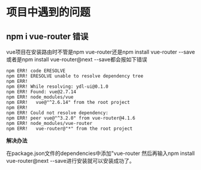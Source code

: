# 项目中遇到的问题

## npm i vue-router 错误

vue项目在安装路由时不管是npm vue-router还是npm install vue-router --save或者是npm install vue-router@next --save都会报如下错误

    npm ERR! code ERESOLVE
    npm ERR! ERESOLVE unable to resolve dependency tree
    npm ERR!
    npm ERR! While resolving: ydl-ui@0.1.0
    npm ERR! Found: vue@2.7.14
    npm ERR! node_modules/vue
    npm ERR!   vue@"^2.6.14" from the root project
    npm ERR!
    npm ERR! Could not resolve dependency:
    npm ERR! peer vue@"^3.2.0" from vue-router@4.1.6
    npm ERR! node_modules/vue-router
    npm ERR!   vue-router@"*" from the root project

**解决办法** 

在package.json文件的dependencies中添加"vue-router
然后再输入npm install vue-router@next --save进行安装就可以安装成功了。



